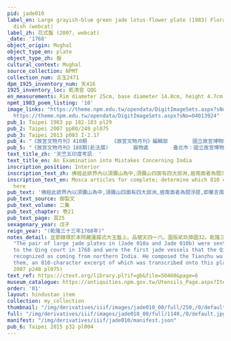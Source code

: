 ```yaml
---
pid: jade010
label_en: Large grayish-blue green jade lotus-flower plate (1983) Floral-shaped jade
  dish (webcat)
label_zh: 花式盤 (2007, webcat)
_date: '1768'
object_origin: Mughal
object_type_en: plate
object_type_zh: 盤
cultural_context: Mughal
source_collection: NPMT
collection_num: 古玉2471
dpm_1925_inventory_num: 天416
1925_inventory_loc: 乾清宮 QQG
en_measurements: Rim diameter 25cm, base diameter 14.8cm, height 4.7cm
npmt_1983_poem_listing: '10'
image_links: "https://theme.npm.edu.tw/opendata/DigitImageSets.aspx?sNo=04018769 \nhttps://theme.npm.edu.tw/opendata/DigitImageSets.aspx?sNo=04013921
  https://theme.npm.edu.tw/opendata/DigitImageSets.aspx?sNo=04013924"
pub_1: Taipei 1983 pp 182-183 pl29
pub_2: Taipei 2007 pp80/248 pl075
pub_3: Taipei 2013 p083 I-2.17
pub_4: "《故宮文物月刊》410期        《故宮文物月刊》編輯部        國立故宮博物院        2017/05"
pub_5: "《故宮文物月刊》188期(赴法展)        器物處        臺北巿：國立故宮博物院        1998/11"
text_title_zh: '天竺五印度考訊  '
text_title_en: An Examination into Mistakes Concerning India
inscription_position: Interior
inscription_text_zh: 佛經此欲界內以須彌山為中,須彌山四面有四大部洲,居南面者為閻浮提,即華言南瞻部洲者是。此閻浮提內有三大國,各所屬及弗相屬之,小國弗與焉,而閻浮提又以崑崙為中,居崑崙之東,及東南東北者,即我中國為一大國。居崑崙之南及西南者,為天竺一大國,居崑崙之西北及北者,為洪豁爾一大國。而天竺一國分為東西南北中五印度,即梵經所稱印達爾,印達爾者,華言自在境界之謂也。五印度皆厄訥特珂克之地,唐史宋史訛印度為身毒,或稱身篤,而所載事蹟及入朝中國,大率不實,亦不得要領。何言之?自古中華聲教所訖,莫過於本朝,而本朝百餘年中,從未有天竺遣使進貢之事,雖於乾隆庚辰年間,烏特噶里畢拉奇碩拉汗,會遣婆羅門進表奉貢,亦其東印度近我西藏之一小國耳,非中天竺也。若夫北印度,實近我回部之葉爾羌,故葉爾羌之西,過葱嶺,即拔達克山,由拔達克山轉而南為克什米爾,又轉而西為溫都斯坦;又轉而南方為厄訥特珂克,其方向如此,其道里亦莫得而詳焉。溫都斯坦雖回地也,而回人相傳彼地有佛遺蹟,益知即北印度交界,或者昔為天竺屬而後為回部屬,皆不可知。溫都斯坦,今唐古忒及回語,皆稱為痕都斯坦,盖亦譯者訛痕為溫,而二語皆與印度音聲相近。所謂天竺北印度近回部,此亦一騐也。要知痕與溫、與印、與身,及度與毒、與篤、與都,皆非天竺本語,而又何必較是非於一字一句之間哉。宋史載:天竺僧施護,行程有至誐惹曩國之語,誐惹曩音聲亦與厄訥特珂克相近而通。考所謂度雪山過伽濕彌勒國者,雪山即今葱嶺,而伽濕彌勒亦即克什米爾之誤耳。若夫元史稱元太祖見角端於印度,疑亦即今痕都斯坦之北印度,與回部交界者耳,非中印度也。東印度旣近西藏,故天竺之事,西藏時聞之,據西藏僧謂:天竺雖佛現身說法之地,然今天竺實不興佛法,而興異教。此亦與梵帙,佛受記五百年後,佛法漸微,而漸流行東至震旦迺復興之語相符合。夫以今中國之力,若唐宋之假道葱嶺、克什米爾以達天竺、中印度亦何難,但旣非德致,更以計求,雖徠遠域,何關實政,故不為也。近得蒙古源流,謂元太祖進兵至厄訥特珂克,遇一角獸狀若跪叩者三,元太祖曰:是殆上天示予自此往斡齊爾圖瑣林,道遠難極,遂振旅云云益可為未至中印度之證。而獸為人言,更可信元史之謬為附會,因考天竺五印度,故並闢其蹖譌如右。
inscription_text_en: Mosca articles for complete; determine which 810 characters are
  here
pub_text: '佛經此欲界內以須彌山為中,須彌山四面有四大部洲,居南面者為閻浮提,即華言南瞻部洲者是。 此閻浮提內有三大國,各所屬及弗相屬之,小國弗與焉,而閻浮提又以崑崙為中,居崑崙之東,及東南東北者,即我中國為一大國。居崑崙之南及西南者,為天竺一大國(即今西藏所稱厄訥特珂克也),居崑崙之西北及北者,為洪豁爾一大國。而天竺一國分為東西南北中五印度,即梵經所稱印達爾,印達爾者,華言自在境界之謂也。五印度皆厄訥特珂克之地,唐史宋史訛印度為身毒,或稱身篤,而所載事蹟及入朝中國,大率不實,亦不得要領。何言之?自古中華聲教所訖,莫過_本朝,而本朝百餘年中,從未有天竺遣使進貢之事,雖於乾隆庚辰年間,烏特噶里畢拉奇碩拉汗,曾遣婆羅門進表奉貢,亦其東印度近我西藏之一小國耳,非中天竺也。若夫北印度,實近我回部之葉爾羌,故葉爾羌之西,過葱嶺,即拔達克山,由拔達克山轉而南為克什米爾,又轉而西為溫都斯坦;又轉而南方為厄訥特珂克,其方向如此,其道里亦莫得而詳焉。溫都斯坦雖回地也,而回人相傳彼地有佛遺蹟,益知即北印度交界,或者昔為天竺屬而後為回部屬,皆不可知。溫都斯坦,今唐古忒及回語,皆稱為痕都斯坦,盖亦譯者訛痕為溫,而二語皆與印度音聲相近。所謂天竺北印度近回部,此亦一騐也。要知痕與溫、與印、與身,及度與毒、與篤、與都,皆非天竺本語,而又何必較是非於一字一句之間哉。宋史載:天竺僧施護,行程有至誐惹曩國之語,誐惹曩音聲亦與厄訥特珂克相近而通。考所謂度雪山過伽濕彌勒國者,雪山即今葱嶺,而伽濕彌勒亦即克什米爾之誤耳。若夫元史稱元太祖見角端於印度,疑亦即今痕都斯坦之北印度,與回部交界者耳,非中印度也。東印度旣近西藏,故天竺之事,西藏時聞之,據西藏僧謂:天竺雖佛現身說法之地,然今天竺實不興佛法,而興異教。此亦與梵帙,佛受記五百年後,佛法漸微,而漸流行東至震旦迺復興之語相符合。夫以今中國之力,若唐宋之假道葱嶺、克什米爾以達天竺、中印度亦何難,但旣非德致,更以計求,雖徠遠域,何關實政,故不為也。近得蒙古源流,謂元太祖進兵至厄訥特珂克,遇一角獸狀若跪叩者三,元太祖曰:是殆上天示予自此往斡齊爾圖瑣林,道遠難極,遂振旅云云(斡齊爾圖瑣林者蒙古語謂金剛狀也,即佛現身說法之中印度)益可為未至中印度之證。而獸為人言,更可信元史之謬為附會,因考天竺五印度,故並闢其蹖譌如右。 '
pub_text_source: 御製文
pub_text_volume: 二集
pub_text_chapter: 卷21
pub_text_page: 頁25
sexagenary_year: 戊子
reign_year: "(乾隆三十三年1768年)"
notes_detail: 並節錄琢於本院藏蓮瓣式大玉盤上。品號天四一六。圖版貳玖揷圖32。乾隆三十三年以後,清高宗經常用「 痕都斯坦」一名,泛稱貢自回部各地的玉器。
  "The pair of large jade plates in (Jade 010a and Jade 010b) were sent as tribute
  to the Qing court in 1768 and were the first jade vessels that the Qianlong emperor
  recognized as coming from northern India. He composed the Tianzhu wu yindu kao'e  about
  them, an 810-character excerpt of which was transcribed onto this plate." (Taipei
  2007 p248 pl075)
text_ref: https://ctext.org/library.pl?if=gb&file=50460&page=6
museum_catalogue: https://antiquities.npm.gov.tw/Utensils_Page.aspx?ItemId=52891
order: '01'
layout: hindustan_item
collection: my_collection
thumbnail: "/img/derivatives/iiif/images/jade010_00/full/250,/0/default.jpg"
full: "/img/derivatives/iiif/images/jade010_00/full/1140,/0/default.jpg"
manifest: "/img/derivatives/iiif/jade010/manifest.json"
pub_6: Taipei 2015 p32 pl004
---
```

